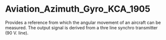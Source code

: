 # Aviation_Azimuth_Gyro_KCA_1905
Provides a reference from which the angular movement of an aircraft can be measured. The output signal is derived from a thre line synchro transmitter (90 V. line).
